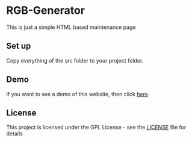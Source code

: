 # RGB-Generator

This is just a simple HTML based maintenance page

## Set up

Copy everything of the src folder to your project folder.

## Demo

If you want to see a demo of this website, then click [here](https://realeaz.de/rgb/).

## License

This project is licensed under the GPL License - see the [LICENSE](LICENSE) file for details
